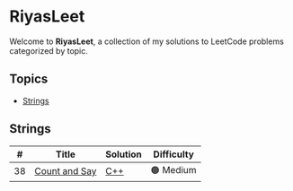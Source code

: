 # RiyasLeet

Welcome to **RiyasLeet**, a collection of my solutions to LeetCode problems categorized by topic. 

## Topics
- [Strings](#Strings)

## Strings
| #    | Title                                                                      | Solution                                                                                   | Difficulty |
|:----:|-----------------------------------------------------------------------------|-----------------------------------------------------------------------------|:----------:|
| 38   | [Count and Say](https://leetcode.com/problems/count-and-say/description/)  | [C++](https://github.com/riyaasj/RiyasLeet/tree/main/0038-count-and-say)   | 🟠 Medium  |


